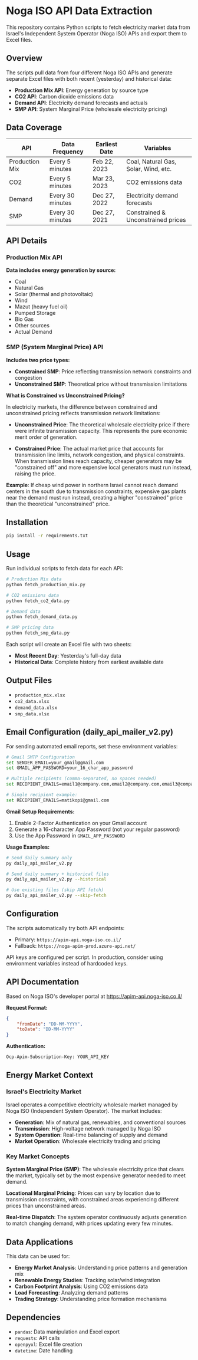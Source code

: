 # Noga ISO API Data Extraction

This repository contains Python scripts to fetch electricity market data from Israel's Independent System Operator (Noga ISO) APIs and export them to Excel files.

## Overview

The scripts pull data from four different Noga ISO APIs and generate separate Excel files with both recent (yesterday) and historical data:

- **Production Mix API**: Energy generation by source type
- **CO2 API**: Carbon dioxide emissions data
- **Demand API**: Electricity demand forecasts and actuals  
- **SMP API**: System Marginal Price (wholesale electricity pricing)

## Data Coverage

| API | Data Frequency | Earliest Date | Variables |
|-----|---------------|---------------|-----------|
| Production Mix | Every 5 minutes | Feb 22, 2023 | Coal, Natural Gas, Solar, Wind, etc. |
| CO2 | Every 5 minutes | Mar 23, 2023 | CO2 emissions data |
| Demand | Every 30 minutes | Dec 27, 2022 | Electricity demand forecasts |
| SMP | Every 30 minutes | Dec 27, 2021 | Constrained & Unconstrained prices |

## API Details

### Production Mix API
**Data includes energy generation by source:**
- Coal
- Natural Gas  
- Solar (thermal and photovoltaic)
- Wind
- Mazut (heavy fuel oil)
- Pumped Storage
- Bio Gas
- Other sources
- Actual Demand

### SMP (System Marginal Price) API
**Includes two price types:**
- **Constrained SMP**: Price reflecting transmission network constraints and congestion
- **Unconstrained SMP**: Theoretical price without transmission limitations

**What is Constrained vs Unconstrained Pricing?**

In electricity markets, the difference between constrained and unconstrained pricing reflects transmission network limitations:

- **Unconstrained Price**: The theoretical wholesale electricity price if there were infinite transmission capacity. This represents the pure economic merit order of generation.

- **Constrained Price**: The actual market price that accounts for transmission line limits, network congestion, and physical constraints. When transmission lines reach capacity, cheaper generators may be "constrained off" and more expensive local generators must run instead, raising the price.

**Example**: If cheap wind power in northern Israel cannot reach demand centers in the south due to transmission constraints, expensive gas plants near the demand must run instead, creating a higher "constrained" price than the theoretical "unconstrained" price.

## Installation

```bash
pip install -r requirements.txt
```

## Usage

Run individual scripts to fetch data for each API:

```bash
# Production Mix data
python fetch_production_mix.py

# CO2 emissions data  
python fetch_co2_data.py

# Demand data
python fetch_demand_data.py

# SMP pricing data
python fetch_smp_data.py
```

Each script will create an Excel file with two sheets:
- **Most Recent Day**: Yesterday's full-day data
- **Historical Data**: Complete history from earliest available date

## Output Files

- `production_mix.xlsx`
- `co2_data.xlsx` 
- `demand_data.xlsx`
- `smp_data.xlsx`

## Email Configuration (daily_api_mailer_v2.py)

For sending automated email reports, set these environment variables:

```bash
# Gmail SMTP Configuration
set SENDER_EMAIL=your_gmail@gmail.com
set GMAIL_APP_PASSWORD=your_16_char_app_password

# Multiple recipients (comma-separated, no spaces needed)
set RECIPIENT_EMAILS=email1@company.com,email2@company.com,email3@company.com

# Single recipient example:
set RECIPIENT_EMAILS=matikopi@gmail.com
```

**Gmail Setup Requirements:**
1. Enable 2-Factor Authentication on your Gmail account
2. Generate a 16-character App Password (not your regular password)
3. Use the App Password in `GMAIL_APP_PASSWORD`

**Usage Examples:**
```bash
# Send daily summary only
py daily_api_mailer_v2.py

# Send daily summary + historical files
py daily_api_mailer_v2.py --historical

# Use existing files (skip API fetch)
py daily_api_mailer_v2.py --skip-fetch
```

## Configuration

The scripts automatically try both API endpoints:
- Primary: `https://apim-api.noga-iso.co.il/`
- Fallback: `https://noga-apim-prod.azure-api.net/`

API keys are configured per script. In production, consider using environment variables instead of hardcoded keys.

## API Documentation

Based on Noga ISO's developer portal at https://apim-api.noga-iso.co.il/

**Request Format:**
```json
{
    "fromDate": "DD-MM-YYYY",
    "toDate": "DD-MM-YYYY"
}
```

**Authentication:**
```
Ocp-Apim-Subscription-Key: YOUR_API_KEY
```

## Energy Market Context

### Israel's Electricity Market
Israel operates a competitive electricity wholesale market managed by Noga ISO (Independent System Operator). The market includes:

- **Generation**: Mix of natural gas, renewables, and conventional sources
- **Transmission**: High-voltage network managed by Noga ISO
- **System Operation**: Real-time balancing of supply and demand
- **Market Operation**: Wholesale electricity trading and pricing

### Key Market Concepts

**System Marginal Price (SMP)**: The wholesale electricity price that clears the market, typically set by the most expensive generator needed to meet demand.

**Locational Marginal Pricing**: Prices can vary by location due to transmission constraints, with constrained areas experiencing different prices than unconstrained areas.

**Real-time Dispatch**: The system operator continuously adjusts generation to match changing demand, with prices updating every few minutes.

## Data Applications

This data can be used for:
- **Energy Market Analysis**: Understanding price patterns and generation mix
- **Renewable Energy Studies**: Tracking solar/wind integration
- **Carbon Footprint Analysis**: Using CO2 emissions data
- **Load Forecasting**: Analyzing demand patterns
- **Trading Strategy**: Understanding price formation mechanisms

## Dependencies

- `pandas`: Data manipulation and Excel export
- `requests`: API calls
- `openpyxl`: Excel file creation
- `datetime`: Date handling
